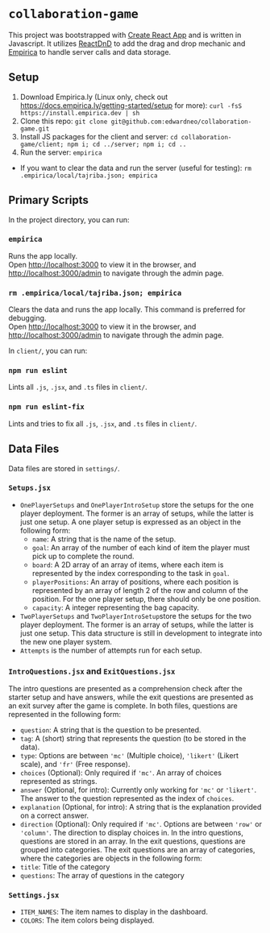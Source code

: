 # `collaboration-game`

This project was bootstrapped with [Create React App](https://github.com/facebook/create-react-app) and is written in Javascript. It utilizes [ReactDnD](https://react-dnd.github.io/react-dnd/about) to add the drag and drop mechanic and [Empirica](https://empirica.ly/) to handle server calls and data storage.

## Setup
1. Download Empirica.ly (Linux only, check out https://docs.empirica.ly/getting-started/setup for more): `curl -fsS https://install.empirica.dev | sh`
2. Clone this repo: `git clone git@github.com:edwardneo/collaboration-game.git`
3. Install JS packages for the client and server: `cd collaboration-game/client; npm i; cd ../server; npm i; cd ..`
4. Run the server: `empirica`
- If you want to clear the data and run the server (useful for testing): `rm .empirica/local/tajriba.json; empirica`

## Primary Scripts

In the project directory, you can run:

### `empirica`

Runs the app locally.\
Open [http://localhost:3000](http://localhost:3000) to view it in the browser, and [http://localhost:3000/admin](http://localhost:3000/admin) to navigate through the admin page.

### `rm .empirica/local/tajriba.json; empirica`

Clears the data and runs the app locally. This command is preferred for debugging.\
Open [http://localhost:3000](http://localhost:3000) to view it in the browser, and [http://localhost:3000/admin](http://localhost:3000/admin) to navigate through the admin page.


In `client/`, you can run:

### `npm run eslint`

Lints all `.js`, `.jsx`, and `.ts` files in `client/`.

### `npm run eslint-fix`

Lints and tries to fix all `.js`, `.jsx`, and `.ts` files in `client/`.

## Data Files
Data files are stored in `settings/`.

### `Setups.jsx`
- `OnePlayerSetups` and `OnePlayerIntroSetup` store the setups for the one player deployment. The former is an array of setups, while the latter is just one setup. A one player setup is expressed as an object in the following form:
  - `name`: A string that is the name of the setup.
  - `goal`: An array of the number of each kind of item the player must pick up to complete the round.
  - `board`: A 2D array of an array of items, where each item is represented by the index corresponding to the task in `goal`.
  - `playerPositions`: An array of positions, where each position is represented by an array of length 2 of the row and column of the position. For the one player setup, there should only be one position.
  - `capacity`: A integer representing the bag capacity.
- `TwoPlayerSetups` and `TwoPlayerIntroSetup`store the setups for the two player deployment. The former is an array of setups, while the latter is just one setup. This data structure is still in development to integrate into the new one player system.
- `Attempts` is the number of attempts run for each setup.

### `IntroQuestions.jsx` and `ExitQuestions.jsx`
The intro questions are presented as a comprehension check after the starter setup and have answers, while the exit questions are presented as an exit survey after the game is complete. In both files, questions are represented in the following form:
- `question`: A string that is the question to be presented.
- `tag`: A (short) string that represents the question (to be stored in the data).
- `type`: Options are between `'mc'` (Multiple choice), `'likert'` (Likert scale), and `'fr'` (Free response).
- `choices` (Optional): Only required if `'mc'`. An array of choices represented as strings.
- `answer` (Optional, for intro): Currently only working for `'mc'` or `'likert'`. The answer to the question represented as the index of `choices`.
- `explanation` (Optional, for intro): A string that is the explanation provided on a correct answer.
- `direction` (Optional): Only required if `'mc'`. Options are between `'row'` or `'column'`. The direction to display choices in.
In the intro questions, questions are stored in an array. In the exit questions, questions are grouped into categories. The exit questions are an array of categories, where the categories are objects in the following form:
- `title`: Title of the category
- `questions`: The array of questions in the category

### `Settings.jsx`
- `ITEM_NAMES`: The item names to display in the dashboard.
- `COLORS`: The item colors being displayed.